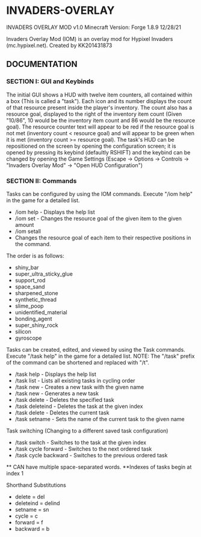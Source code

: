 
# INVADERS-OVERLAY
INVADERS OVERLAY MOD v1.0
Minecraft Version: Forge 1.8.9
12/28/21

Invaders Overlay Mod (IOM) is an overlay mod for Hypixel Invaders (mc.hypixel.net).
Created by KK201431873

## DOCUMENTATION

### SECTION I: GUI and Keybinds
The initial GUI shows a HUD with twelve item counters, all contained within a box (This is called a "task").
Each icon and its number displays the count of that resource present inside the player's inventory. The count also has a resource goal, displayed to the right of the inventory item count (Given "10/86", 10 would be the inventory item count and 86 would be the resource goal).
The resource counter text will appear to be red if the resource goal is not met (inventory count < resource goal) and will appear to be green when it is met (inventory count >= resource goal).
The task's HUD can be repositioned on the screen by opening the configuration screen; it is opened by pressing its keybind (defaultly RSHIFT) and the keybind can be changed by opening the Game Settings (Escape -> Options -> Controls -> "Invaders Overlay Mod" -> "Open HUD Configuration")

### SECTION II: Commands
Tasks can be configured by using the IOM commands. Execute "/iom help" in the game for a detailed list.
- /iom help - Displays the help list
- /iom set <item> <amount> - Changes the resource goal of the given item to the given amount
- /iom setall <amount1> <amount2> <amount3> <amount4> <amount5> <amount6> <amount7> <amount8> <amount9> <amount10> <amount11> <amount12>
 - Changes the resource goal of each item to their respective positions in the command.

The order is as follows:
- shiny_bar
- super_ultra_sticky_glue
- support_rod
- space_sand
- sharpened_stone
- synthetic_thread
- slime_poop
- unidentified_material
- bonding_agent
- super_shiny_rock
- silicon
- gyroscope

Tasks can be created, edited, and viewed by using the Task commands. Execute "/task help" in the game for a detailed list.
NOTE: The "/task" prefix of the command can be shortened and replaced with "/t".
- /task help		 - Displays the help list
- /task list		 - Lists all existing tasks in cycling order
- /task new <taskName>	 - Creates a new task with the given name
- /task new		 - Generates a new task
- /task delete <taskName>	 - Deletes the specified task
- /task deleteind <index>	 - Deletes the task at the given index
- /task delete		 - Deletes the current task
- /task setname <taskName> - Sets the name of the current task to the given name

Task switching (Changing to a different saved task configuration)
- /task switch <index>	 - Switches to the task at the given index
- /task cycle forward	 - Switches to the next ordered task
- /task cycle backward	 - Switches to the previous ordered task

**<taskName> CAN have multiple space-separated words.
**Indexes of tasks begin at index 1

Shorthand Substitutions
- delete		 = del
- deleteind	 = delind
- setname		 = sn
- cycle		 = c
- forward		 = f
- backward	 = b
